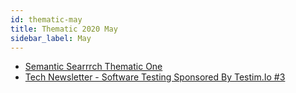 ```yaml
---
id: thematic-may
title: Thematic 2020 May
sidebar_label: May
---
```


-   <a href="/html/Thematic/2020/May/Semantic Searrrch Thematic One.html" target="_parent">Semantic Searrrch Thematic One</a>
-   <a href="/html/Thematic/2020/May/Tech Newsletter - Software Testing Sponsored By Testim.Io.html" target="_parent">Tech Newsletter - Software Testing Sponsored By Testim.Io #3</a>